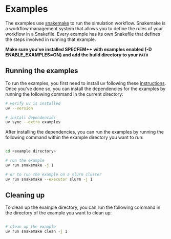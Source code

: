 

# Examples

The examples use [snakemake](https://snakemake.readthedocs.io/en/stable/) to run the simulation workflow. Snakemake is a workflow management system that allows you to define the rules of your workflow in a Snakefile. Every example has its own Snakefile that defines the steps involved in running that example.

**Make sure you've installed SPECFEM++ with examples enabled (-D ENABLE_EXAMPLES=ON) and add the build directory to your `PATH`**

## Running the examples

To run the examples, you first need to install uv following these [instructions](https://docs.astral.sh/uv/getting-started/installation). Once you've done so, you can install the dependencies for the examples by running the following command in the current directory:

```bash
# verify uv is installed
uv --version

# install dependencies
uv sync --extra examples

```

After installing the dependencies, you can run the examples by running the following command within the example directory you want to run:

```bash

cd <example directory>

# run the example
uv run snakemake -j 1

# or to run the example on a slurm cluster
uv run snakemake --executor slurm -j 1

```

## Cleaning up

To clean up the example directory, you can run the following command in the directory of the example you want to clean up:

```bash

# clean up the example
uv run snakemake clean -j 1

```
